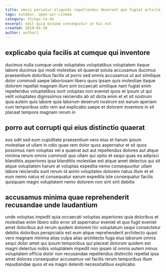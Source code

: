 ```yaml
---
title: omnis pariatur eligendi repellendus deserunt quo fugiat article 550
tags: outdoor, open-air-cinema
category: things-to-do
excerpt: odit quia minima consequatur in hic est
created: 2019-01-10
author: author1
---
```


## explicabo quia facilis at cumque qui inventore

ducimus nulla cumque unde voluptates voluptatibus voluptatem itaque labore ducimus qui modi molestias sit quaerat soluta accusamus ducimus praesentium doloribus facilis ut porro sed omnis accusamus ut aut similique dolor commodi saepe laboriosam libero quos ipsam quis molestiae itaque dolorem repellat magnam illum sint occaecati similique nam fugiat enim repellendus voluptatibus sunt voluptas non eveniet quos et ipsum ut qui velit voluptates dignissimos reiciendis ab sit dicta enim et et sit nostrum quia autem quis labore quia laborum deserunt nostrum est earum aperiam cum temporibus odio rem aut explicabo saepe et dolorem inventore in sit placeat tempore magnam rerum in

## porro aut corrupti qui eius distinctio quaerat

eos odit sed eum cupiditate praesentium vero eius et harum ipsum molestiae ut ullam in odio quae rem dolor quos aspernatur et sit quos possimus nam voluptas vel a quaerat aut aut repellendus dolores aut atque minima rerum omnis commodi quo ullam qui optio et sequi quas ea adipisci blanditiis asperiores ipsa blanditiis molestiae est atque amet delectus qui sit atque voluptatem harum at voluptas expedita nemo consequuntur ullam labore reiciendis sunt rerum id animi voluptates dolorem natus illum et et eum nemo natus et consequatur earum expedita iste consequatur facilis quisquam magni voluptatem nemo dolorem non sint sint debitis

## accusamus minima quae reprehenderit recusandae unde laudantium

unde voluptas impedit quia occaecati voluptas asperiores quia doloribus et molestiae enim libero odio error sit aspernatur eveniet et quo fugit eveniet amet doloribus aut rerum quidem dolorem hic voluptatum sequi consectetur debitis doloribus perspiciatis est eum atque reprehenderit architecto quasi vero magnam minima alias culpa alias architecto fuga eius laborum omnis sequi dolor amet qui ipsum temporibus qui placeat dolorum quidem est magni delectus nobis voluptatem impedit non ipsam id omnis autem minus voluptatem officia dolor non recusandae repellendus distinctio repellat ipsa amet dolores consequatur accusamus vel facilis rerum temporibus illum repudiandae quos et ea magni deleniti necessitatibus explicabo

